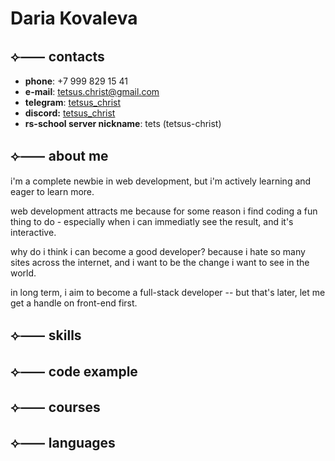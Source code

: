 # Daria Kovaleva
## ⟣⸺ contacts
- **phone**: +7 999 829 15 41
- **e-mail**: tetsus.christ@gmail.com
- **telegram**: [tetsus_christ](https://t.me/tetsus_christ)
- **discord:** [tetsus_christ](https://discord.com/users/tetsus_christ)
- **rs-school server nickname**: tets (tetsus-christ)
## ⟣⸺ about me

i'm a complete newbie in web development, but i'm actively learning and eager to learn more. 

web development attracts me because for some reason i find coding a fun thing to do - especially when i can immediatly see the result, and it's interactive.

why do i think i can become a good developer? because i hate so many sites across the internet, and i want to be the change i want to see in the world.

in long term, i aim to become a full-stack developer -- but that's later, let me get a handle on front-end first.

## ⟣⸺ skills
## ⟣⸺ code example
## ⟣⸺ courses
## ⟣⸺ languages

